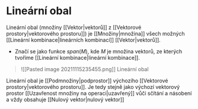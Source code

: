 # Lineární obal
Lineární obal (množiny [[Vektor|vektorů]] z [[Vektorové prostory|vektorového prostoru]]) je [[Množiny|množina]] všech možných [[Lineární kombinace|lineárních kombinací]] [[Vektor|vektorů]].

- Značí se jako funkce $span(M)$, kde $M$ je množina vektorů, ze kterých tvoříme [[Lineární kombinace|lineární kombinace]].

>![[Pasted image 20211115235455.png]]
>Lineární obal

Lineární obal je [[Podmnožiny|podprostor]]  výchozího [[Vektorové prostory|vektorového prostoru]]. Je tedy stejně jako výchozí vektorový prostor [[Uzavřenost množiny na operaci|uzavřený]] vůči sčítání a násobení a vždy obsahuje [[Nulový vektor|nulový vektor]]
